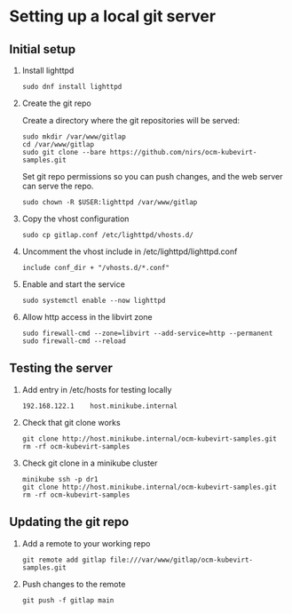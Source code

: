 # Setting up a local git server

## Initial setup

1. Install lighttpd

   ```
   sudo dnf install lighttpd
   ```

1. Create the git repo

   Create a directory where the git repositories will be served:

   ```
   sudo mkdir /var/www/gitlap
   cd /var/www/gitlap
   sudo git clone --bare https://github.com/nirs/ocm-kubevirt-samples.git
   ```

   Set git repo permissions so you can push changes, and the web server
   can serve the repo.

   ```
   sudo chown -R $USER:lighttpd /var/www/gitlap
   ```

1. Copy the vhost configuration

   ```
   sudo cp gitlap.conf /etc/lighttpd/vhosts.d/
   ```

1. Uncomment the vhost include in /etc/lighttpd/lighttpd.conf

   ```
   include conf_dir + "/vhosts.d/*.conf"
   ```

1. Enable and start the service

   ```
   sudo systemctl enable --now lighttpd
   ```

1. Allow http access in the libvirt zone

   ```
   sudo firewall-cmd --zone=libvirt --add-service=http --permanent
   sudo firewall-cmd --reload
   ```

## Testing the server

1. Add entry in /etc/hosts for testing locally

   ```
   192.168.122.1    host.minikube.internal
   ```

1. Check that git clone works

   ```
   git clone http://host.minikube.internal/ocm-kubevirt-samples.git
   rm -rf ocm-kubevirt-samples
   ```

1. Check git clone in a minikube cluster

   ```
   minikube ssh -p dr1
   git clone http://host.minikube.internal/ocm-kubevirt-samples.git
   rm -rf ocm-kubevirt-samples
   ```

## Updating the git repo

1. Add a remote to your working repo

   ```
   git remote add gitlap file:///var/www/gitlap/ocm-kubevirt-samples.git
   ```

1. Push changes to the remote

   ```
   git push -f gitlap main
   ```
